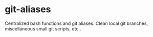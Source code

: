 # git-aliases

Centralized bash functions and git aliases. Clean local git branches, miscellaneous small git scripts, etc..
